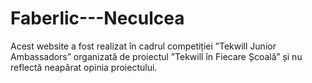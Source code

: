 # Faberlic---Neculcea
Acest website a fost realizat în cadrul competiției ”Tekwill Junior Ambassadors” organizată de proiectul ”Tekwill în Fiecare Școală” și nu reflectă neapărat opinia proiectului.
